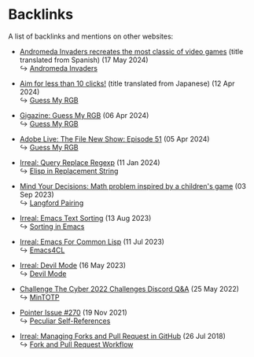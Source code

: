 Backlinks
=========

A list of backlinks and mentions on other websites:

* [Andromeda Invaders recreates the most classic of video games](https://www.microsiervos.com/archivo/juegos-y-diversion/andromeda-invaders-clasico-videojuegos.html)
  (title translated from Spanish) (17 May 2024)\
  ↪ [Andromeda Invaders](https://susam.net/invaders.html)

* [Aim for less than 10 clicks!](https://internet.watch.impress.co.jp/docs/yajiuma/1583689.html)
  (title translated from Japanese) (12 Apr 2024)\
  ↪ [Guess My RGB](https://susam.net/myrgb.html)

* [Gigazine: Guess My RGB](https://gigazine.net/gsc_news/en/20240406-guess-rgb/)
  (06 Apr 2024)\
  ↪ [Guess My RGB](https://susam.net/myrgb.html)

* [Adobe Live: The File New Show: Episode 51](https://www.youtube.com/watch?v=l9EXPvxjzwo&t=1771s)
  (05 Apr 2024)\
  ↪ [Guess My RGB](https://susam.net/myrgb.html)

* [Irreal: Query Replace Regexp](https://irreal.org/blog/?p=11900)
  (11 Jan 2024)\
  ↪ [Elisp in Replacement String](https://susam.net/elisp-in-replacement-string.html)

* [Mind Your Decisions: Math problem inspired by a children\'s game](https://www.youtube.com/watch?v=Lju6aYms2EA&t=876s)
  (03 Sep 2023)\
  ↪ [Langford Pairing](https://susam.net/langford-pairing.html)

* [Irreal: Emacs Text Sorting](https://irreal.org/blog/?p=11559)
  (13 Aug 2023)\
  ↪ [Sorting in Emacs](https://susam.net/sorting-in-emacs.html)

* [Irreal: Emacs For Common Lisp](https://irreal.org/blog/?p=11485)
  (11 Jul 2023)\
  ↪ [Emacs4CL](https://github.com/susam/emacs4cl)

* [Irreal: Devil Mode](https://irreal.org/blog/?p=11362)
  (16 May 2023)\
  ↪ [Devil Mode](https://susam.github.io/devil/)

* [Challenge The Cyber 2022 Challenges Discord Q&A](https://www.youtube.com/watch?v=IGt9Cc3OSVE&t=8169s)
  (25 May 2022)\
  ↪ [MinTOTP](https://github.com/susam/mintotp)

* [Pointer Issue #270](https://www.pointer.io/archives/40664fe1e3/)
  (19 Nov 2021)\
  ↪ [Peculiar Self-References](https://susam.net/peculiar-self-references.html)

* [Irreal: Managing Forks and Pull Request in GitHub](https://irreal.org/blog/?p=7365)
  (26 Jul 2018)\
  ↪ [Fork and Pull Request Workflow](https://github.com/susam/gitpr)
